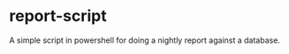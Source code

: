 report-script
=============

A simple script in powershell for doing a nightly report against a database.
